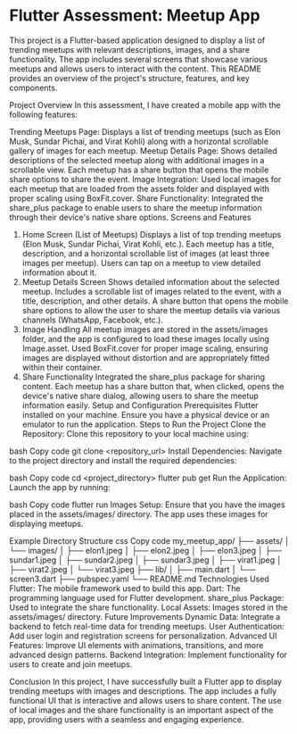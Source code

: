 # Flutter Assessment: Meetup App
This project is a Flutter-based application designed to display a list of trending meetups with relevant descriptions, images, and a share functionality. The app includes several screens that showcase various meetups and allows users to interact with the content. This README provides an overview of the project's structure, features, and key components.

Project Overview
In this assessment, I have created a mobile app with the following features:

Trending Meetups Page: Displays a list of trending meetups (such as Elon Musk, Sundar Pichai, and Virat Kohli) along with a horizontal scrollable gallery of images for each meetup.
Meetup Details Page: Shows detailed descriptions of the selected meetup along with additional images in a scrollable view. Each meetup has a share button that opens the mobile share options to share the event.
Image Integration: Used local images for each meetup that are loaded from the assets folder and displayed with proper scaling using BoxFit.cover.
Share Functionality: Integrated the share_plus package to enable users to share the meetup information through their device's native share options.
Screens and Features
1. Home Screen (List of Meetups)
Displays a list of top trending meetups (Elon Musk, Sundar Pichai, Virat Kohli, etc.).
Each meetup has a title, description, and a horizontal scrollable list of images (at least three images per meetup).
Users can tap on a meetup to view detailed information about it.
2. Meetup Details Screen
Shows detailed information about the selected meetup.
Includes a scrollable list of images related to the event, with a title, description, and other details.
A share button that opens the mobile share options to allow the user to share the meetup details via various channels (WhatsApp, Facebook, etc.).
3. Image Handling
All meetup images are stored in the assets/images folder, and the app is configured to load these images locally using Image.asset.
Used BoxFit.cover for proper image scaling, ensuring images are displayed without distortion and are appropriately fitted within their container.
4. Share Functionality
Integrated the share_plus package for sharing content.
Each meetup has a share button that, when clicked, opens the device's native share dialog, allowing users to share the meetup information easily.
Setup and Configuration
Prerequisites
Flutter installed on your machine.
Ensure you have a physical device or an emulator to run the application.
Steps to Run the Project
Clone the Repository: Clone this repository to your local machine using:

bash
Copy code
git clone <repository_url>
Install Dependencies: Navigate to the project directory and install the required dependencies:

bash
Copy code
cd <project_directory>
flutter pub get
Run the Application: Launch the app by running:

bash
Copy code
flutter run
Images Setup: Ensure that you have the images placed in the assets/images/ directory. The app uses these images for displaying meetups.

Example Directory Structure
css
Copy code
my_meetup_app/
├── assets/
│   └── images/
│       ├── elon1.jpeg
│       ├── elon2.jpeg
│       ├── elon3.jpeg
│       ├── sundar1.jpeg
│       ├── sundar2.jpeg
│       ├── sundar3.jpeg
│       ├── virat1.jpeg
│       ├── virat2.jpeg
│       └── virat3.jpeg
├── lib/
│   ├── main.dart
│   └── screen3.dart
├── pubspec.yaml
└── README.md
Technologies Used
Flutter: The mobile framework used to build this app.
Dart: The programming language used for Flutter development.
share_plus Package: Used to integrate the share functionality.
Local Assets: Images stored in the assets/images/ directory.
Future Improvements
Dynamic Data: Integrate a backend to fetch real-time data for trending meetups.
User Authentication: Add user login and registration screens for personalization.
Advanced UI Features: Improve UI elements with animations, transitions, and more advanced design patterns.
Backend Integration: Implement functionality for users to create and join meetups.

Conclusion
In this project, I have successfully built a Flutter app to display trending meetups with images and descriptions. The app includes a fully functional UI that is interactive and allows users to share content. The use of local images and the share functionality is an important aspect of the app, providing users with a seamless and engaging experience.
